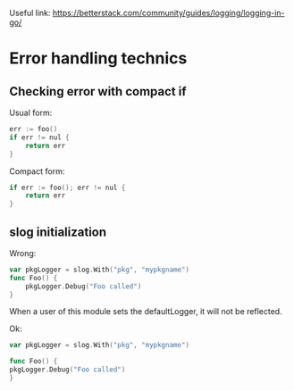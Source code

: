 Useful link:
https://betterstack.com/community/guides/logging/logging-in-go/


# Error handling technics

## Checking error with compact if

Usual form:
```go
err := foo()
if err != nul {
	return err
} 
```
Compact form:
```go
if err := foo(); err != nul {
	return err
} 
```


## slog initialization
Wrong:
```go
var pkgLogger = slog.With("pkg", "mypkgname")
func Foo() {
	pkgLogger.Debug("Foo called")
}
```
When a user of this module sets the defaultLogger, it will not be reflected.

Ok:
```go
var pkgLogger = slog.With("pkg", "mypkgname")

func Foo() {
pkgLogger.Debug("Foo called")
}
```

